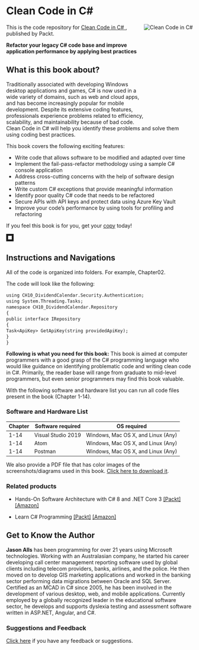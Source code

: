 # Clean Code in C# 

<a href="https://www.packtpub.com/programming/clean-code-in-c?utm_source=github&utm_medium=repository&utm_campaign=9781838982973"><img src="https://www.packtpub.com/media/catalog/product/cache/bf3310292d6e1b4ca15aeea773aca35e/9/7/9781838982973-original_27.jpeg" alt="Clean Code in C# " height="256px" align="right"></a>

This is the code repository for [Clean Code in C# ](https://www.packtpub.com/programming/clean-code-in-c?utm_source=github&utm_medium=repository&utm_campaign=9781838982973), published by Packt.

**Refactor your legacy C# code base and improve application performance by applying best practices**

## What is this book about?
Traditionally associated with developing Windows desktop applications and games, C# is now used in a wide variety of domains, such as web and cloud apps, and has become increasingly popular for mobile development. Despite its extensive coding features, professionals experience problems related to efficiency, scalability, and maintainability because of bad code. Clean Code in C# will help you identify these problems and solve them using coding best practices.


This book covers the following exciting features:
* Write code that allows software to be modified and adapted over time 
* Implement the fail-pass-refactor methodology using a sample C# console application 
* Address cross-cutting concerns with the help of software design patterns 
* Write custom C# exceptions that provide meaningful information 
* Identify poor quality C# code that needs to be refactored 
* Secure APIs with API keys and protect data using Azure Key Vault 
* Improve your code’s performance by using tools for profiling and refactoring

If you feel this book is for you, get your [copy](https://www.amazon.com/dp/1838982973) today!

<a href="https://www.packtpub.com/?utm_source=github&utm_medium=banner&utm_campaign=GitHubBanner"><img src="https://raw.githubusercontent.com/PacktPublishing/GitHub/master/GitHub.png" 
alt="https://www.packtpub.com/" border="5" /></a>

## Instructions and Navigations
All of the code is organized into folders. For example, Chapter02.

The code will look like the following:
```
using CH10_DividendCalendar.Security.Authentication;
using System.Threading.Tasks;
namespace CH10_DividendCalendar.Repository
{
public interface IRepository
{
Task<ApiKey> GetApiKey(string providedApiKey);
}
}
```

**Following is what you need for this book:**
This book is aimed at computer programmers with a good grasp of the C# programming language who would like guidance on identifying problematic code and writing clean code in C#. Primarily, the reader base will range from graduate to mid-level programmers, but even senior programmers may find this book valuable.

With the following software and hardware list you can run all code files present in the book (Chapter 1-14).
### Software and Hardware List
| Chapter | Software required | OS required |
| -------- | ------------------------------------ | ----------------------------------- |
| 1-14 | Visual Studio 2019 | Windows, Mac OS X, and Linux (Any) |
| 1-14 | Atom | Windows, Mac OS X, and Linux (Any) |
| 1-14 | Postman | Windows, Mac OS X, and Linux (Any) |

We also provide a PDF file that has color images of the screenshots/diagrams used in this book. [Click here to download it]( https:/?/?static.?packt-?cdn.?com/?downloads/).

### Related products
* Hands-On Software Architecture with C# 8 and .NET Core 3  [[Packt]](https://www.packtpub.com/programming/hands-on-software-architecture-with-c-8?utm_source=github&utm_medium=repository&utm_campaign=9781789800937) [[Amazon]](https://www.amazon.com/dp/1789800935)

* Learn C# Programming [[Packt]](https://www.packtpub.com/programming/learn-c-8?utm_source=github&utm_medium=repository&utm_campaign=) [[Amazon]](https://www.amazon.com/dp/1789805864)

## Get to Know the Author
**Jason Alls**
has been programming for over 21 years using Microsoft technologies. Working
with an Australasian company, he started his career developing call center management reporting software used by global clients including telecom providers, banks, airlines, and the police. He then moved on to develop GIS marketing applications and worked in the banking sector performing data migrations between Oracle and SQL Server. Certified as an MCAD in C# since 2005, he has been involved in the development of various desktop, web,
and mobile applications.
Currently employed by a globally recognized leader in the educational software sector, he develops and supports dyslexia testing and assessment software written in ASP.NET, Angular, and C#.

### Suggestions and Feedback
[Click here](https://docs.google.com/forms/d/e/1FAIpQLSdy7dATC6QmEL81FIUuymZ0Wy9vH1jHkvpY57OiMeKGqib_Ow/viewform) if you have any feedback or suggestions.


